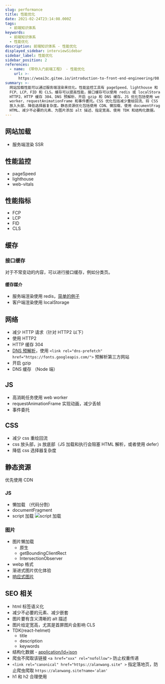 ```yaml
---
slug: performance
title: 性能优化
date: 2021-02-24T23:14:08.000Z
tags:
  - 前端知识体系
keywords:
  - 前端知识体系
  - 性能优化
description: 前端知识体系 - 性能优化
displayed_sidebar: interviewSidebar
sidebar_label: 性能优化
sidebar_position: 2
references:
  - name: 《带你入门前端工程》 - 性能优化
    url: >-
      https://woai3c.gitee.io/introduction-to-front-end-engineering/08.html#%E6%80%A7%E8%83%BD%E4%BC%98%E5%8C%96%E5%88%86%E7%B1%BB
summary: >-
  网站加载性能可以通过服务端渲染来优化。性能监控工具有 pageSpeed、lighthouse 和 web-vitals。性能指标包括
  FCP、LCP、FID 和 CLS。缓存可以提高性能，接口缓存可以使用 redis 或 localStorage。网络优化包括减少 HTTP 请求、使用
  HTTP2、HTTP 缓存 304、DNS 预解析、开启 gzip 和 DNS 缓存。JS 优化包括使用 web
  worker、requestAnimationFrame 和事件委托。CSS 优化包括减少重绘回流、将 CSS
  放入头部、降低选择器复杂度。静态资源优化包括使用 CDN、懒加载、使用 documentFragment 和渐进式图片优化体验。SEO 优化包括使用语义化
  HTML、减少不必要的元素、为图片添加 alt 描述、指定宽高、使用 TDK 和结构化数据。
---
```


## 网站加载

- 服务端渲染 SSR

## 性能监控

- pageSpeed
- lighthouse
- web-vitals

## 性能指标

- FCP
- LCP
- FID
- CLS

## 缓存

### 接口缓存

对于不常变动的内容，可以进行接口缓存，例如分类页。

#### 缓存媒介

- 服务端渲染使用 redis，[简单的例子](https://juejin.cn/post/6844904068217831438)
- 客户端渲染使用 localStorage

## 网络

- 减少 HTTP 请求（针对 HTTP2 以下）
- 使用 HTTP2
- HTTP 缓存 304
- [DNS 预解析](https://developer.mozilla.org/zh-CN/docs/Web/Performance/dns-prefetch)，使用 `<link rel="dns-prefetch" href="https://fonts.googleapis.com/">` 预解析第三方网站
- 开启 gzip
- DNS 缓存 （Node 端）

## JS

- 高消耗任务使用 web worker
- requestAnimationFrame 实现动画，减少丢帧
- 事件委托

## CSS

- 减少 css 重绘回流
- css 放头部，js 放底部（JS 加载和执行会阻塞 HTML 解析，或者使用 defer）
- 降低 css 选择器复杂度

## 静态资源

优先使用 CDN

### JS

- 懒加载 （代码分割）
- documentFragment
- script 加载
  ![script 加载](https://html.spec.whatwg.org/images/asyncdefer.svg)

### 图片

- 图片懒加载
  - 原生
  - getBoundingClientRect
  - IntersectionObserver
- webp 格式
- 渐进式图片优化体验
- [响应式图片](https://developer.mozilla.org/en-US/docs/Learn/HTML/Multimedia_and_embedding/Responsive_images)

## SEO 相关

- html 标签语义化
- 减少不必要的元素、减少嵌套
- 图片要有含义清晰的 alt 描述
- 图片给定宽高，尤其是首屏图片会影响 CLS
- TDK(react-helmet)
  - title
  - description
  - keywords
- 结构化数据 - [application/ld+json](https://moz.com/blog/json-ld-for-beginners)
- 爬虫不爬取该链接 `<a href="xxx" rel="nofollow">` 防止权重传递
- `<link rel="canonical" href="https://alanwang.site" >` 指定落地页，防止爬虫爬取 `https://alanwang.site?name='alan'`
- h1 和 h2 合理使用
